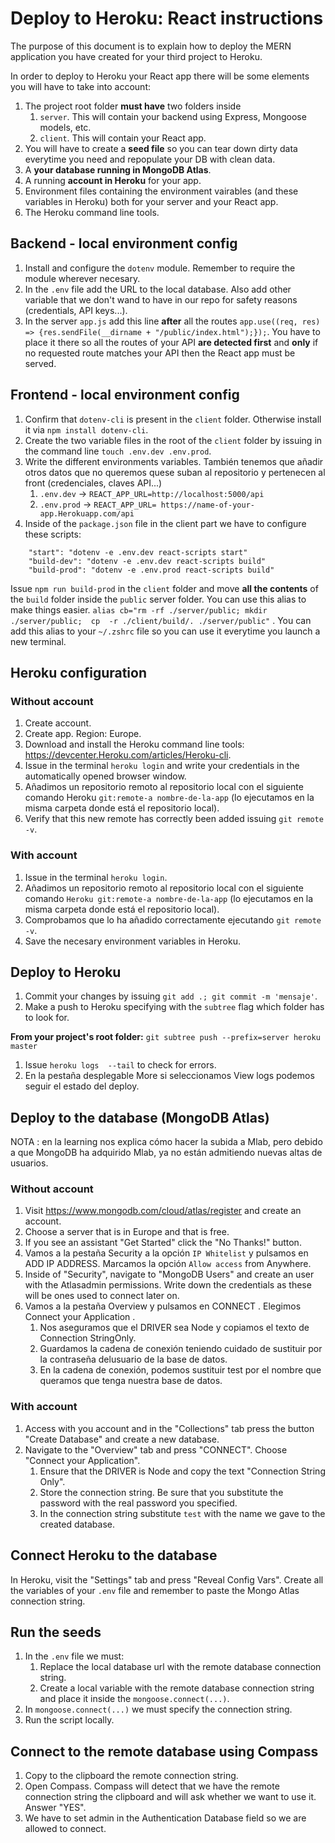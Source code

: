 # Deploy to Heroku: React instructions

The purpose of this document is to explain how to deploy the MERN application you have created for your third project to Heroku.

In order to deploy to Heroku your React app there will be some elements you will have to take into account:

1. The project root folder **must have** two folders inside
   1. `server`. This will contain your backend using Express, Mongoose models, etc.
   2. `client`. This will contain your React app.
2. You will have to create a **seed file** so you can tear down dirty data everytime you need and repopulate your DB with clean data.
3. A **your database running in MongoDB Atlas**.
4. A running **account in Heroku** for your app.
5. Environment files containing the environment vairables (and these variables in Heroku) both for your server and your React app.
6. The Heroku command line tools.
   
## Backend - local environment config
1. Install and configure the `dotenv` module. Remember to require the module wherever necesary.
2. In the `.env` file add the URL to the local database. Also add other variable that we don't wand to have in our repo for safety reasons (credentials, API keys...).
3. In the server `app.js` add this line **after** all the routes  `app.use((req, res) => {res.sendFile(__dirname + "/public/index.html");});`. You have to place it there so all the routes of your API **are detected first** and **only** if no requested route matches your API then the React app must be served.

## Frontend - local environment config
1. Confirm that `dotenv-cli` is present in the `client` folder. Otherwise install it via `npm install dotenv-cli`.
2. Create the two variable files in the root of the `client` folder by issuing in the command line `touch .env.dev .env.prod`.
3. Write the different environments variables.  También tenemos que añadir otros datos que no queremos quese suban al repositorio y pertenecen al front (credenciales, claves API...)
    1. `.env.dev` -> `REACT_APP_URL=http://localhost:5000/api`
    2. `.env.prod` -> `REACT_APP_URL= https://name-of-your-app.Herokuapp.com/api`
4. Inside of the `package.json` file in the client part we have to configure these scripts:
```
    "start": "dotenv -e .env.dev react-scripts start"
    "build-dev": "dotenv -e .env.dev react-scripts build"
    "build-prod": "dotenv -e .env.prod react-scripts build"
```

Issue `npm run build-prod` in the `client` folder and move **all the contents** of the `build` folder inside the `public` server folder. You can use this alias to make things easier. `alias cb="rm -rf ./server/public; mkdir ./server/public;  cp  -r ./client/build/. ./server/public"` . You can add this alias to your `~/.zshrc` file so you can use it everytime you launch a new terminal.

## Heroku configuration

### Without account
1. Create account.
2. Create app. Region: Europe.
3. Download and install the Heroku command line tools: https://devcenter.Heroku.com/articles/Heroku-cli.
4. Issue in the terminal `heroku login` and write your credentials in the automatically opened browser window.
5. Añadimos un repositorio remoto al repositorio local con el siguiente comando Heroku `git:remote-a nombre-de-la-app` (lo ejecutamos en la misma carpeta donde está el repositorio local).
6. Verify that this new remote has correctly been added issuing `git remote -v`.

### With account
1. Issue in the terminal `heroku login`.
2. Añadimos un repositorio remoto al repositorio local con el siguiente comando `Heroku git:remote-a nombre-de-la-app` (lo ejecutamos en la misma carpeta donde está el repositorio local).
3. Comprobamos que lo ha añadido correctamente ejecutando `git remote -v`.
4. Save the necesary environment variables in Heroku.

## Deploy to Heroku
1. Commit your changes by issuing `git add .; git commit -m 'mensaje'`.
2. Make a push to Heroku specifying with the `subtree` flag which folder has to look for.

**From your project's root folder:** `git subtree push --prefix=server heroku master`

1. Issue `heroku logs  --tail` to check for errors.
2. En la pestaña desplegable More si seleccionamos View logs podemos seguir el estado del deploy.

## Deploy to the database (MongoDB Atlas)
NOTA : en la learning nos explica cómo hacer la subida a Mlab, pero debido a que MongoDB ha adquirido Mlab, ya no están admitiendo nuevas altas de usuarios.

### Without account
1. Visit https://www.mongodb.com/cloud/atlas/register and create an account.
2. Choose a server that is in Europe and that is free.
3. If you see an assistant "Get Started" click the "No Thanks!" button.
4. Vamos a la pestaña Security a la opción  `IP Whitelist`  y pulsamos en  ADD IP ADDRESS. Marcamos la opción `Allow access` from Anywhere.
5. Inside of "Security", navigate to "MongoDB Users" and create an user with the Atlasadmin permissions. Write down the credentials as these will be ones used to connect later on.
6. Vamos a la pestaña  Overview  y pulsamos en  CONNECT . Elegimos Connect your Application .
   1. Nos aseguramos que el DRIVER sea Node y copiamos el texto de Connection StringOnly.
   2. Guardamos la cadena de conexión teniendo cuidado de sustituir por la contraseña delusuario de la base de datos.
   3. En la cadena de conexión, podemos sustituir test por el nombre que queramos que tenga nuestra base de datos.

### With account
1. Access with you account and in the "Collections" tab press the button "Create Database" and create a new database.
2. Navigate to the "Overview" tab and press "CONNECT". Choose "Connect your Application".
   1. Ensure that the DRIVER is Node and copy the text "Connection String Only".
   2. Store the connection string. Be sure that you substitute the password with the real password you specified.
   3. In the connection string substitute `test` with the name we gave to the created database.

## Connect Heroku to the database
In Heroku, visit the "Settings" tab and press "Reveal Config Vars". Create all the variables of your `.env` file and remember to paste the Mongo Atlas connection string.

## Run the seeds
1. In the `.env` file we must:
   1. Replace the local database url with the remote database connection string.
   2. Create a local variable with the remote database connection string and place it inside the `mongoose.connect(...)`.
2. In  `mongoose.connect(...)` we must specify the connection string.
3. Run the script locally.

## Connect to the remote database using Compass
1. Copy to the clipboard the remote connection string.
2. Open Compass. Compass will detect that we have the remote connection string the clipboard and will ask whether we want to use it. Answer "YES".
3. We have to set admin in the Authentication Database field so we are allowed to connect.